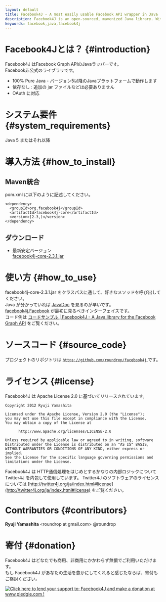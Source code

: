 ```yaml
---
layout: default
title: Facebook4J - A most easily usable Facebook API wrapper in Java
description: Facebook4J is an open-sourced, mavenized Java library. With Facebook4J, you can easily integrate your application with the Facebook API. Facebook4J is an unofficial library.
keywords: facebook,java,facebook4j
---
```

# Facebook4Jとは？ {#introduction}
Facebook4J はFacebook Graph APIのJavaラッパーです。  
Facebook非公式のライブラリです。  

* 100% Pure Java - バージョン5以降のJavaプラットフォームで動作します
* 依存なし : 追加の jar ファイルなどは必要ありません
* OAuth に対応

# システム要件 {#system_requirements}
Java 5 またはそれ以降

# 導入方法 {#how_to_install}

## Maven統合
pom.xml に以下のように記述してください。

    <dependency>
      <groupId>org.facebook4j</groupId>
      <artifactId>facebook4j-core</artifactId>
      <version>[2.3,)</version>
    </dependency>

## ダウンロード

* 最新安定バージョン  
[facebook4j-core-2.3.1.jar](/download/facebook4j-core-2.3.1.jar)

# 使い方 {#how_to_use}
facebook4j-core-2.3.1.jar をクラスパスに通して、好きなメソッドを呼び出してください。  
Java が分かっていれば [JavaDoc](/javadoc/index.html "JavaDoc") を見るのが早いです。  
[facebook4j.Facebook](/javadoc/facebook4j/Facebook.html "facebook4j.Facebook") が最初に見るべきインターフェイスです。  
コード例は [コードサンプル | Facebook4J - A Java library for the Facebook Graph API](/ja/code-examples.html) をご覧ください。

# ソースコード {#source_code}

プロジェクトのリポジトリは <a href="https://github.com/roundrop/facebook4j" target="_blank"> `https://github.com/roundrop/facebook4j` </a>です。

<div class="github-card" data-user="roundrop" data-repo="facebook4j" data-width="400" data-height="153"></div>
<script src="http://lab.lepture.com/github-cards/widget.js"></script>

# ライセンス {#license}
Facebook4J は Apache License 2.0 に基づいてリリースされています。

    Copyright 2012 Ryuji Yamashita
    
    Licensed under the Apache License, Version 2.0 (the "License");
    you may not use this file except in compliance with the License.
    You may obtain a copy of the License at
    
          http://www.apache.org/licenses/LICENSE-2.0
    
    Unless required by applicable law or agreed to in writing, software
    Distributed under the License is distributed on an "AS IS" BASIS,
    WITHOUT WARRANTIES OR CONDITIONS OF ANY KIND, either express or implied.
    See the License for the specific language governing permissions and
    limitations under the License.

Facebook4J は HTTP通信処理をはじめとするかなりの内部ロジックについて Twitter4J を内包して使用しています。 Twitter4J のソフトウェアのライセンスについては [http://twitter4j.org/ja/index.html#license](http://twitter4j.org/ja/index.html#license) をご覧ください。

# Contributors {#contributors}
**Ryuji Yamashita** &lt;roundrop at gmail.com&gt; @roundrop

# 寄付 {#donation}
Facebook4J はどなたでも商用、非商用にかかわらず無償でご利用いただけます。  
もし Facebook4J があなたの生活を豊かにしてくれると感じたならば、寄付もご検討ください。  
  
<a href='http://www.pledgie.com/campaigns/22235'><img alt='Click here to lend your support to: Facebook4J and make a donation at www.pledgie.com !' src='http://www.pledgie.com/campaigns/22235.png?skin_name=chrome' border='0' /></a>
